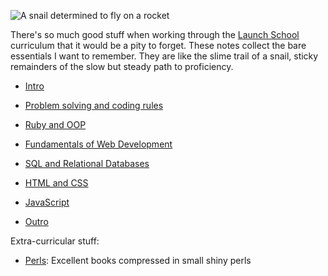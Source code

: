 
![A snail determined to fly on a rocket](http://clipart-library.com/images/qcBqRobc5.jpg)

There's so much good stuff when working through the [Launch School](https://launchschool.com) curriculum that it would be a pity to forget. These notes collect the bare essentials I want to remember. They are like the slime trail of a snail, sticky remainders of the slow but steady path to proficiency.

* [Intro](intro.md)

* [Problem solving and coding rules](intentional-coding.md)

* [Ruby and OOP](https://github.com/cunger/launch/tree/master/notes/ruby-kernel-panic)

* [Fundamentals of Web Development](https://github.com/cunger/launch/tree/master/notes/beyond-lies-the-wub)

* [SQL and Relational Databases](https://github.com/cunger/launch/tree/master/notes/los-postres)

* [HTML and CSS](https://github.com/cunger/launch/tree/master/notes/style-before-content)

* [JavaScript](https://github.com/cunger/launch/tree/master/notes/sandcrawler-rulebook)

* [Outro](outro.md)

Extra-curricular stuff:

* [Perls](https://github.com/cunger/launch/tree/master/notes/perls): Excellent books compressed in small shiny perls
